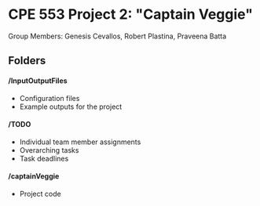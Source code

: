 # CPE 553 Project 2: "Captain Veggie"

Group Members: Genesis Cevallos, Robert Plastina, Praveena Batta

## Folders
#### /InputOutputFiles
- Configuration files
- Example outputs for the project

#### /TODO
- Individual team member assignments 
- Overarching tasks
- Task deadlines

#### /captainVeggie
- Project code 

